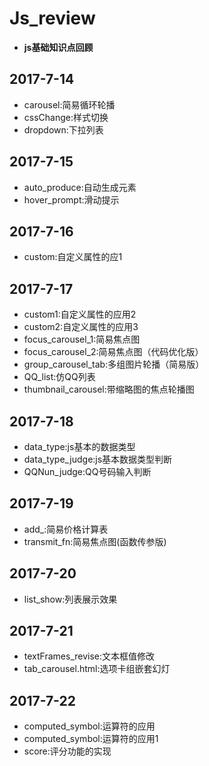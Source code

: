 # Js_review
- **js基础知识点回顾**
## 2017-7-14
* carousel:简易循环轮播
* cssChange:样式切换
* dropdown:下拉列表
## 2017-7-15
* auto_produce:自动生成元素
* hover_prompt:滑动提示
## 2017-7-16
* custom:自定义属性的应1
## 2017-7-17
* custom1:自定义属性的应用2
* custom2:自定义属性的应用3
* focus_carousel_1:简易焦点图
* focus_carousel_2:简易焦点图（代码优化版）
* group_carousel_tab:多组图片轮播（简易版）
* QQ_list:仿QQ列表
* thumbnail_carousel:带缩略图的焦点轮播图
## 2017-7-18
* data_type:js基本的数据类型
* data_type_judge:js基本数据类型判断
* QQNun_judge:QQ号码输入判断
## 2017-7-19
* add_:简易价格计算表
* transmit_fn:简易焦点图(函数传参版)
## 2017-7-20
* list_show:列表展示效果
## 2017-7-21
* textFrames_revise:文本框值修改
* tab_carousel.html:选项卡组嵌套幻灯
## 2017-7-22
* computed_symbol:运算符的应用
* computed_symbol:运算符的应用1
* score:评分功能的实现

 
